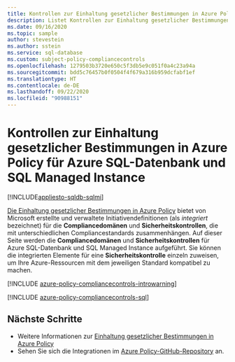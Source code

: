 ```yaml
---
title: Kontrollen zur Einhaltung gesetzlicher Bestimmungen in Azure Policy für Azure SQL-Datenbank
description: Listet Kontrollen zur Einhaltung gesetzlicher Bestimmungen in Azure Policy auf, die für Azure SQL-Datenbank und SQL Managed Instance verfügbar sind. Diese integrierten Richtliniendefinitionen bieten allgemeine Ansätze für die Verwaltung der Compliance Ihrer Azure-Ressourcen.
ms.date: 09/16/2020
ms.topic: sample
author: stevestein
ms.author: sstein
ms.service: sql-database
ms.custom: subject-policy-compliancecontrols
ms.openlocfilehash: 1279503b3720e650c5f3db5e9c051f0a4c23a94a
ms.sourcegitcommit: bdd5c76457b0f0504f4f679a316b959dcfabf1ef
ms.translationtype: HT
ms.contentlocale: de-DE
ms.lasthandoff: 09/22/2020
ms.locfileid: "90988151"
---
```

# <a name="azure-policy-regulatory-compliance-controls-for-azure-sql-database--sql-managed-instance"></a>Kontrollen zur Einhaltung gesetzlicher Bestimmungen in Azure Policy für Azure SQL-Datenbank und SQL Managed Instance
[!INCLUDE[appliesto-sqldb-sqlmi](../includes/appliesto-sqldb-sqlmi.md)]

[Die Einhaltung gesetzlicher Bestimmungen in Azure Policy](../../governance/policy/concepts/regulatory-compliance.md) bietet von Microsoft erstellte und verwaltete Initiativendefinitionen (als _integriert_ bezeichnet) für die **Compliancedomänen** und **Sicherheitskontrollen**, die mit unterschiedlichen Compliancestandards zusammenhängen. Auf dieser Seite werden die **Compliancedomänen** und **Sicherheitskontrollen** für Azure SQL-Datenbank und SQL Managed Instance aufgeführt. Sie können die integrierten Elemente für eine **Sicherheitskontrolle** einzeln zuweisen, um Ihre Azure-Ressourcen mit dem jeweiligen Standard kompatibel zu machen.

[!INCLUDE [azure-policy-compliancecontrols-introwarning](../../../includes/policy/standards/intro-warning.md)]

[!INCLUDE [azure-policy-compliancecontrols-sql](../../../includes/policy/standards/byrp/microsoft.sql.md)]

## <a name="next-steps"></a>Nächste Schritte

- Weitere Informationen zur [Einhaltung gesetzlicher Bestimmungen in Azure Policy](../../governance/policy/concepts/regulatory-compliance.md)
- Sehen Sie sich die Integrationen im [Azure Policy-GitHub-Repository](https://github.com/Azure/azure-policy) an.
